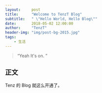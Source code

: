 ```yaml
---
layout:     post
title:      "Welcome to TenzT Blog"
subtitle:   " \"Hello World, Hello Blog\""
date:       2018-05-02 12:00:00
author:     "TenzT"
header-img: "img/post-bg-2015.jpg"
tags:
    - 生活
---
```


> “Yeah It's on. ”
## 正文
Tenz 的 Blog 就这么开通了。
